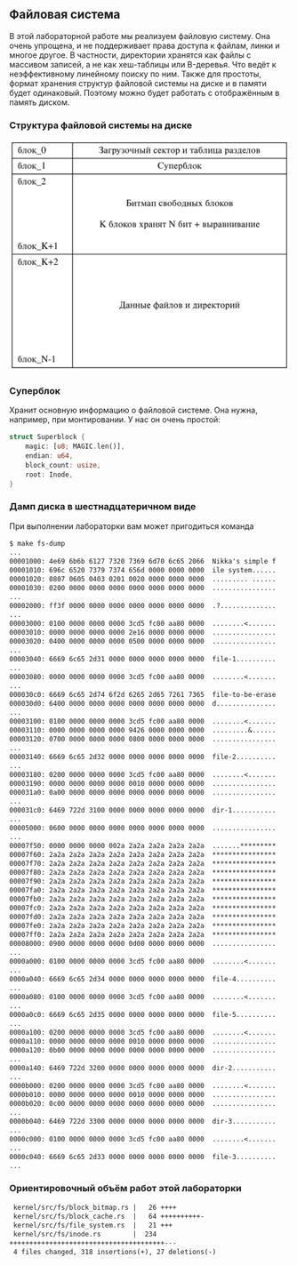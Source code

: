 ## Файловая система

В этой лабораторной работе мы реализуем файловую систему.
Она очень упрощена, и не поддерживает права доступа к файлам, линки и многое другое.
В частности, директории хранятся как файлы с массивом записей, а не как хеш-таблицы или B-деревья.
Что ведёт к неэффективному линейному поиску по ним.
Также для простоты, формат хранения структур файловой системы на диске и в памяти будет одинаковый.
Поэтому можно будет работать с отображённым в память диском.


### Структура файловой системы на диске

![Структура файловой системы на диске](6-fs-0-fs-structure.svg)


### Суперблок

Хранит основную информацию о файловой системе.
Она нужна, например, при монтировании.
У нас он очень простой:

```rust
struct Superblock {
    magic: [u8; MAGIC.len()],
    endian: u64,
    block_count: usize,
    root: Inode,
}
```


### Дамп диска в шестнадцатеричном виде

При выполнении лабораторки вам может пригодиться команда

```console
$ make fs-dump
...
00001000: 4e69 6b6b 6127 7320 7369 6d70 6c65 2066  Nikka's simple f
00001010: 696c 6520 7379 7374 656d 0000 0000 0000  ile system......
00001020: 0807 0605 0403 0201 0020 0000 0000 0000  ......... ......
00001030: 0200 0000 0000 0000 0000 0000 0000 0000  ................
...
00002000: ff3f 0000 0000 0000 0000 0000 0000 0000  .?..............
...
00003000: 0100 0000 0000 0000 3cd5 fc00 aa80 0000  ........<.......
00003010: 0000 0000 0000 0000 2e16 0000 0000 0000  ................
00003020: 0400 0000 0000 0000 0500 0000 0000 0000  ................
...
00003040: 6669 6c65 2d31 0000 0000 0000 0000 0000  file-1..........
...
00003080: 0000 0000 0000 0000 3cd5 fc00 aa80 0000  ........<.......
...
000030c0: 6669 6c65 2d74 6f2d 6265 2d65 7261 7365  file-to-be-erase
000030d0: 6400 0000 0000 0000 0000 0000 0000 0000  d...............
...
00003100: 0100 0000 0000 0000 3cd5 fc00 aa80 0000  ........<.......
00003110: 0000 0000 0000 0000 9426 0000 0000 0000  .........&......
00003120: 0700 0000 0000 0000 0800 0000 0000 0000  ................
...
00003140: 6669 6c65 2d32 0000 0000 0000 0000 0000  file-2..........
...
00003180: 0200 0000 0000 0000 3cd5 fc00 aa80 0000  ........<.......
00003190: 0000 0000 0000 0000 0010 0000 0000 0000  ................
000031a0: 0a00 0000 0000 0000 0000 0000 0000 0000  ................
...
000031c0: 6469 722d 3100 0000 0000 0000 0000 0000  dir-1...........
...
00005000: 0600 0000 0000 0000 0000 0000 0000 0000  ................
...
00007f50: 0000 0000 0000 002a 2a2a 2a2a 2a2a 2a2a  .......*********
00007f60: 2a2a 2a2a 2a2a 2a2a 2a2a 2a2a 2a2a 2a2a  ****************
00007f70: 2a2a 2a2a 2a2a 2a2a 2a2a 2a2a 2a2a 2a2a  ****************
00007f80: 2a2a 2a2a 2a2a 2a2a 2a2a 2a2a 2a2a 2a2a  ****************
00007f90: 2a2a 2a2a 2a2a 2a2a 2a2a 2a2a 2a2a 2a2a  ****************
00007fa0: 2a2a 2a2a 2a2a 2a2a 2a2a 2a2a 2a2a 2a2a  ****************
00007fb0: 2a2a 2a2a 2a2a 2a2a 2a2a 2a2a 2a2a 2a2a  ****************
00007fc0: 2a2a 2a2a 2a2a 2a2a 2a2a 2a2a 2a2a 2a2a  ****************
00007fd0: 2a2a 2a2a 2a2a 2a2a 2a2a 2a2a 2a2a 2a2a  ****************
00007fe0: 2a2a 2a2a 2a2a 2a2a 2a2a 2a2a 2a2a 2a2a  ****************
00007ff0: 2a2a 2a2a 2a2a 2a2a 2a2a 2a2a 2a2a 2a2a  ****************
00008000: 0900 0000 0000 0000 0d00 0000 0000 0000  ................
...
0000a000: 0100 0000 0000 0000 3cd5 fc00 aa80 0000  ........<.......
...
0000a040: 6669 6c65 2d34 0000 0000 0000 0000 0000  file-4..........
...
0000a080: 0100 0000 0000 0000 3cd5 fc00 aa80 0000  ........<.......
...
0000a0c0: 6669 6c65 2d35 0000 0000 0000 0000 0000  file-5..........
...
0000a100: 0200 0000 0000 0000 3cd5 fc00 aa80 0000  ........<.......
0000a110: 0000 0000 0000 0000 0010 0000 0000 0000  ................
0000a120: 0b00 0000 0000 0000 0000 0000 0000 0000  ................
...
0000a140: 6469 722d 3200 0000 0000 0000 0000 0000  dir-2...........
...
0000b000: 0200 0000 0000 0000 3cd5 fc00 aa80 0000  ........<.......
0000b010: 0000 0000 0000 0000 0010 0000 0000 0000  ................
0000b020: 0c00 0000 0000 0000 0000 0000 0000 0000  ................
...
0000b040: 6469 722d 3300 0000 0000 0000 0000 0000  dir-3...........
...
0000c000: 0100 0000 0000 0000 3cd5 fc00 aa80 0000  ........<.......
...
0000c040: 6669 6c65 2d33 0000 0000 0000 0000 0000  file-3..........
...
```


### Ориентировочный объём работ этой лабораторки

```console
 kernel/src/fs/block_bitmap.rs |   26 ++++
 kernel/src/fs/block_cache.rs  |   64 ++++++++++-
 kernel/src/fs/file_system.rs  |   21 +++
 kernel/src/fs/inode.rs        |  234 +++++++++++++++++++++++++++++++++++++++---
 4 files changed, 318 insertions(+), 27 deletions(-)
```
